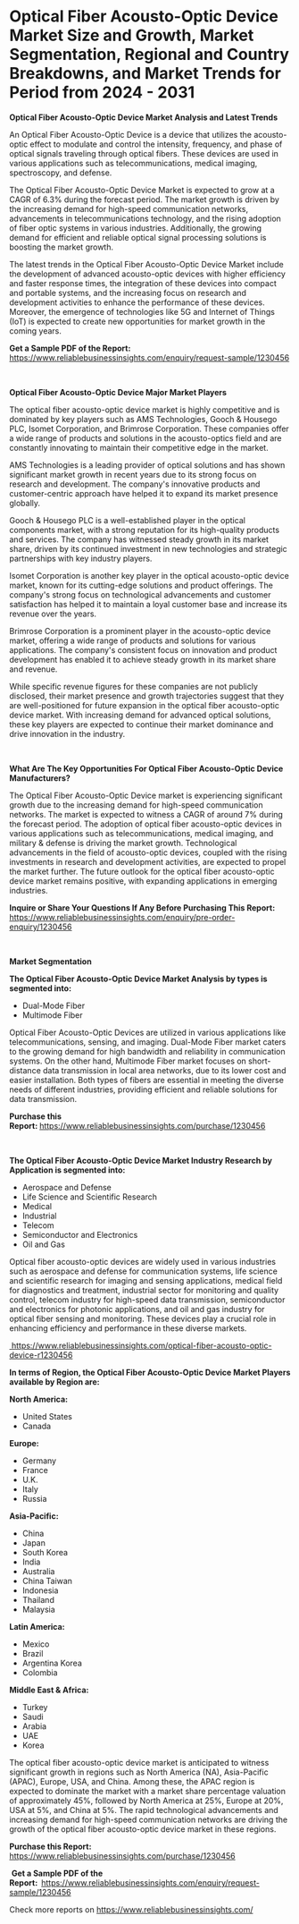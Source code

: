 <p><h1>Optical Fiber Acousto-Optic Device Market Size and Growth, Market Segmentation, Regional and Country Breakdowns, and Market Trends for Period from 2024 -  2031</h1></p><p><strong>Optical Fiber Acousto-Optic Device Market Analysis and Latest Trends</strong></p>
<p><p>An Optical Fiber Acousto-Optic Device is a device that utilizes the acousto-optic effect to modulate and control the intensity, frequency, and phase of optical signals traveling through optical fibers. These devices are used in various applications such as telecommunications, medical imaging, spectroscopy, and defense.</p><p>The Optical Fiber Acousto-Optic Device Market is expected to grow at a CAGR of 6.3% during the forecast period. The market growth is driven by the increasing demand for high-speed communication networks, advancements in telecommunications technology, and the rising adoption of fiber optic systems in various industries. Additionally, the growing demand for efficient and reliable optical signal processing solutions is boosting the market growth.</p><p>The latest trends in the Optical Fiber Acousto-Optic Device Market include the development of advanced acousto-optic devices with higher efficiency and faster response times, the integration of these devices into compact and portable systems, and the increasing focus on research and development activities to enhance the performance of these devices. Moreover, the emergence of technologies like 5G and Internet of Things (IoT) is expected to create new opportunities for market growth in the coming years.</p></p>
<p><strong>Get a Sample PDF of the Report:&nbsp;</strong> <a href="https://www.reliablebusinessinsights.com/enquiry/request-sample/1230456">https://www.reliablebusinessinsights.com/enquiry/request-sample/1230456</a></p>
<p>&nbsp;</p>
<p><strong>Optical Fiber Acousto-Optic Device Major Market Players</strong></p>
<p><p>The optical fiber acousto-optic device market is highly competitive and is dominated by key players such as AMS Technologies, Gooch & Housego PLC, Isomet Corporation, and Brimrose Corporation. These companies offer a wide range of products and solutions in the acousto-optics field and are constantly innovating to maintain their competitive edge in the market.</p><p>AMS Technologies is a leading provider of optical solutions and has shown significant market growth in recent years due to its strong focus on research and development. The company's innovative products and customer-centric approach have helped it to expand its market presence globally.</p><p>Gooch & Housego PLC is a well-established player in the optical components market, with a strong reputation for its high-quality products and services. The company has witnessed steady growth in its market share, driven by its continued investment in new technologies and strategic partnerships with key industry players.</p><p>Isomet Corporation is another key player in the optical acousto-optic device market, known for its cutting-edge solutions and product offerings. The company's strong focus on technological advancements and customer satisfaction has helped it to maintain a loyal customer base and increase its revenue over the years.</p><p>Brimrose Corporation is a prominent player in the acousto-optic device market, offering a wide range of products and solutions for various applications. The company's consistent focus on innovation and product development has enabled it to achieve steady growth in its market share and revenue.</p><p>While specific revenue figures for these companies are not publicly disclosed, their market presence and growth trajectories suggest that they are well-positioned for future expansion in the optical fiber acousto-optic device market. With increasing demand for advanced optical solutions, these key players are expected to continue their market dominance and drive innovation in the industry.</p></p>
<p>&nbsp;</p>
<p><strong>What Are The Key Opportunities For Optical Fiber Acousto-Optic Device Manufacturers?</strong></p>
<p><p>The Optical Fiber Acousto-Optic Device market is experiencing significant growth due to the increasing demand for high-speed communication networks. The market is expected to witness a CAGR of around 7% during the forecast period. The adoption of optical fiber acousto-optic devices in various applications such as telecommunications, medical imaging, and military & defense is driving the market growth. Technological advancements in the field of acousto-optic devices, coupled with the rising investments in research and development activities, are expected to propel the market further. The future outlook for the optical fiber acousto-optic device market remains positive, with expanding applications in emerging industries.</p></p>
<p><strong>Inquire or Share Your Questions If Any Before Purchasing This Report:</strong> <a href="https://www.reliablebusinessinsights.com/enquiry/pre-order-enquiry/1230456">https://www.reliablebusinessinsights.com/enquiry/pre-order-enquiry/1230456</a></p>
<p>&nbsp;</p>
<p><strong>Market Segmentation</strong></p>
<p><strong>The Optical Fiber Acousto-Optic Device Market Analysis by types is segmented into:</strong></p>
<p><ul><li>Dual-Mode Fiber</li><li>Multimode Fiber</li></ul></p>
<p><p>Optical Fiber Acousto-Optic Devices are utilized in various applications like telecommunications, sensing, and imaging. Dual-Mode Fiber market caters to the growing demand for high bandwidth and reliability in communication systems. On the other hand, Multimode Fiber market focuses on short-distance data transmission in local area networks, due to its lower cost and easier installation. Both types of fibers are essential in meeting the diverse needs of different industries, providing efficient and reliable solutions for data transmission.</p></p>
<p><strong>Purchase this Report:&nbsp;</strong><a href="https://www.reliablebusinessinsights.com/purchase/1230456">https://www.reliablebusinessinsights.com/purchase/1230456</a></p>
<p>&nbsp;</p>
<p><strong>The Optical Fiber Acousto-Optic Device Market Industry Research by Application is segmented into:</strong></p>
<p><ul><li>Aerospace and Defense</li><li>Life Science and Scientific Research</li><li>Medical</li><li>Industrial</li><li>Telecom</li><li>Semiconductor and Electronics</li><li>Oil and Gas</li></ul></p>
<p><p>Optical fiber acousto-optic devices are widely used in various industries such as aerospace and defense for communication systems, life science and scientific research for imaging and sensing applications, medical field for diagnostics and treatment, industrial sector for monitoring and quality control, telecom industry for high-speed data transmission, semiconductor and electronics for photonic applications, and oil and gas industry for optical fiber sensing and monitoring. These devices play a crucial role in enhancing efficiency and performance in these diverse markets.</p></p>
<p><a href="https://www.reliablebusinessinsights.com/optical-fiber-acousto-optic-device-r1230456">&nbsp;https://www.reliablebusinessinsights.com/optical-fiber-acousto-optic-device-r1230456</a></p>
<p><strong>In terms of Region, the Optical Fiber Acousto-Optic Device Market Players available by Region are:</strong></p>
<p>
    <p> <strong> North America: </strong>
        <ul>
            <li>United States</li>
            <li>Canada</li>
        </ul>
        </p> 
    <p> <strong> Europe: </strong>
        <ul>
            <li>Germany</li>
            <li>France</li>
            <li>U.K.</li>
            <li>Italy</li>
            <li>Russia</li>
        </ul>
        </p> 
    <p> <strong> Asia-Pacific: </strong>
        <ul>
            <li>China</li>
            <li>Japan</li>
            <li>South Korea</li>
            <li>India</li>
            <li>Australia</li>
            <li>China Taiwan</li>
            <li>Indonesia</li>
            <li>Thailand</li>
            <li>Malaysia</li>
        </ul>
        </p> 
    <p> <strong> Latin America: </strong>
        <ul>
            <li>Mexico</li>
            <li>Brazil</li>
            <li>Argentina Korea</li>
            <li>Colombia</li>
        </ul>
        </p> 
    <p> <strong> Middle East & Africa: </strong>
        <ul>
            <li>Turkey</li>
            <li>Saudi</li>
            <li>Arabia</li>
            <li>UAE</li>
            <li>Korea</li>
        </ul>
    </p>
    </p>
<p><p>The optical fiber acousto-optic device market is anticipated to witness significant growth in regions such as North America (NA), Asia-Pacific (APAC), Europe, USA, and China. Among these, the APAC region is expected to dominate the market with a market share percentage valuation of approximately 45%, followed by North America at 25%, Europe at 20%, USA at 5%, and China at 5%. The rapid technological advancements and increasing demand for high-speed communication networks are driving the growth of the optical fiber acousto-optic device market in these regions.</p></p>
<p><strong>Purchase this Report: </strong><a href="https://www.reliablebusinessinsights.com/purchase/1230456">https://www.reliablebusinessinsights.com/purchase/1230456</a></p>
<p>&nbsp;<strong>Get a Sample PDF of the Report:&nbsp;&nbsp;</strong><a href="https://www.reliablebusinessinsights.com/enquiry/request-sample/1230456">https://www.reliablebusinessinsights.com/enquiry/request-sample/1230456</a></p>
<p><strong></strong></p>
<p>Check more reports on <a href="https://www.reliablebusinessinsights.com/">https://www.reliablebusinessinsights.com/</a></p>
